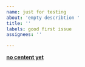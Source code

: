 ```yaml
---
name: just for testing
about: 'empty describtion '
title: ''
labels: good first issue
assignees: ''

---
```


<ins>**no centent yet**</ins>
